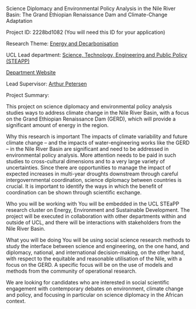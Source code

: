 Science Diplomacy and Environmental Policy Analysis in the Nile River Basin: The Grand Ethiopian Renaissance Dam and Climate-Change Adaptation

Project ID: 2228bd1082
(You will need this ID for your application)

Research Theme: [Energy and Decarbonisation](../themes/energy-and-decarbonisation.md)

UCL Lead department: [Science, Technology, Engineering and Public Policy (STEAPP)](../departments/science-technology-engineering-and-public-policy.md)

[Department Website](https://www.ucl.ac.uk/steapp)

Lead Supervisor: [Arthur Petersen](https://iris.ucl.ac.uk/iris/browse/profile?upi=APETE53)

Project Summary:

This project on science diplomacy and environmental policy analysis studies ways to address climate change in the Nile River Basin, with a focus on the Grand Ethiopian Renaissance Dam (GERD), which will provide a significant amount of energy in the region.
 
 Why this research is important
 The impacts of climate variability and future climate change – and the impacts of water-engineering works like the GERD – in the Nile River Basin are significant and need to be addressed in environmental policy analysis. More attention needs to be paid in such studies to cross-cultural dimensions and to a very large variety of uncertainties. Since there are opportunities to manage the impact of expected increases in multi-year droughts downstream through careful intergovernmental coordination, science diplomacy between countries is crucial. It is important to identify the ways in which the benefit of coordination can be shown through scientific exchange.
 
 Who you will be working with
 You will be embedded in the UCL STEaPP research cluster on Energy, Environment and Sustainable Development. The project will be executed in collaboration with other departments within and outside of UCL, and there will be interactions with stakeholders from the Nile River Basin.
 
 What you will be doing
 You will be using social science research methods to study the interface between science and engineering, on the one hand, and diplomacy, national, and international decision-making, on the other hand, with respect to the equitable and reasonable utilisation of the Nile, with a focus on the GERD. A specific focus will be on the use of models and methods from the community of operational research.
 
 We are looking for candidates who are interested in social scientific engagement with contemporary debates on environment, climate change and policy, and focusing in particular on science diplomacy in the African context.